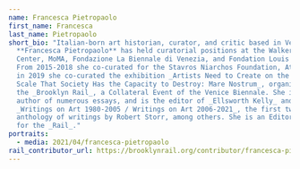```yaml
---
name: Francesca Pietropaolo
first_name: Francesca
last_name: Pietropaolo
short_bio: "Italian-born art historian, curator, and critic based in Venice,
  **Francesca Pietropaolo** has held curatorial positions at the Walker Art
  Center, MoMA, Fondazione La Biennale di Venezia, and Fondation Louis Vuitton.
  From 2015-2018 she co-curated for the Stavros Niarchos Foundation, Athens and
  in 2019 she co-curated the exhibition _Artists Need to Create on the Same
  Scale That Society Has the Capacity to Destroy: Mare Nostrum_, organized by
  the _Brooklyn Rail_, a Collateral Event of the Venice Biennale. She is the
  author of numerous essays, and is the editor of _Ellsworth Kelly_ and
  _Writings on Art 1980-2005 / Writings on Art 2006-2021_, the first two-volume
  anthology of writings by Robert Storr, among others. She is an Editor-at-Large
  for the _Rail_."
portraits:
  - media: 2021/04/francesca-pietropaolo
rail_contributor_url: https://brooklynrail.org/contributor/francesca-pietropaolo
---
```


